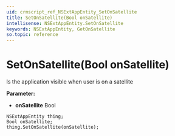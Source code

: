 ```yaml
---
uid: crmscript_ref_NSExtAppEntity_SetOnSatellite
title: SetOnSatellite(Bool onSatellite)
intellisense: NSExtAppEntity.SetOnSatellite
keywords: NSExtAppEntity, GetOnSatellite
so.topic: reference
---
```


# SetOnSatellite(Bool onSatellite)

Is the application visible when user is on a satellite

**Parameter:** 
 - **onSatellite** Bool

```crmscript
NSExtAppEntity thing;
Bool onSatellite;
thing.SetOnSatellite(onSatellite);
```

